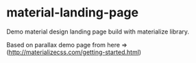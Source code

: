 # material-landing-page
Demo material design landing page build with materialize library.

Based on parallax demo page from here => (http://materializecss.com/getting-started.html)


